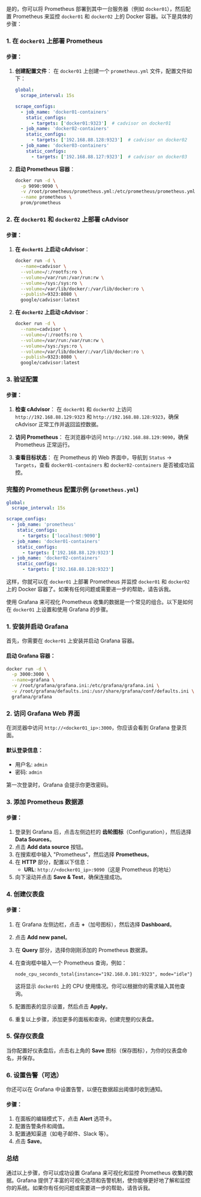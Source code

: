 是的，你可以将 Prometheus 部署到其中一台服务器（例如 `docker01`），然后配置 Prometheus 来监控 `docker01` 和 `docker02` 上的 Docker 容器。以下是具体的步骤：

### 1. 在 `docker01` 上部署 Prometheus

#### 步骤：
1. **创建配置文件**：
   在 `docker01` 上创建一个 `prometheus.yml` 文件，配置文件如下：
   ```yaml
   global:
     scrape_interval: 15s
   
   scrape_configs:
     - job_name: 'docker01-containers'
       static_configs:
         - targets: ['docker01:9323']  # cadvisor on docker01
     - job_name: 'docker02-containers'
       static_configs:
         - targets: ['192.168.88.128:9323']  # cadvisor on docker02
     - job_name: 'docker03-containers'
       static_configs:
         - targets: ['192.168.88.127:9323']  # cadvisor on docker03
   ```

2. **启动 Prometheus 容器**：
   
   ```sh
   docker run -d \
     -p 9090:9090 \
     -v /root/prometheus/prometheus.yml:/etc/prometheus/prometheus.yml \
     --name prometheus \
     prom/prometheus
   
   ```

### 2. 在 `docker01` 和 `docker02` 上部署 cAdvisor

#### 步骤：
1. **在 `docker01` 上启动 cAdvisor**：
   ```sh
   docker run -d \
     --name=cadvisor \
     --volume=/:/rootfs:ro \
     --volume=/var/run:/var/run:rw \
     --volume=/sys:/sys:ro \
     --volume=/var/lib/docker/:/var/lib/docker:ro \
     --publish=9323:8080 \
     google/cadvisor:latest
   ```

2. **在 `docker02` 上启动 cAdvisor**：
   ```sh
   docker run -d \
     --name=cadvisor \
     --volume=/:/rootfs:ro \
     --volume=/var/run:/var/run:rw \
     --volume=/sys:/sys:ro \
     --volume=/var/lib/docker/:/var/lib/docker:ro \
     --publish=9323:8080 \
     google/cadvisor:latest
   ```

### 3. 验证配置

#### 步骤：
1. **检查 cAdvisor**：
   在 `docker01` 和 `docker02` 上访问 `http://192.168.88.129:9323` 和 `http://192.168.88.128:9323`，确保 cAdvisor 正常工作并返回监控数据。

2. **访问 Prometheus**：
   在浏览器中访问 `http://192.168.88.129:9090`，确保 Prometheus 正常运行。

3. **查看目标状态**：
   在 Prometheus 的 Web 界面中，导航到 `Status` -> `Targets`，查看 `docker01-containers` 和 `docker02-containers` 是否被成功监控。

### 完整的 Prometheus 配置示例 (`prometheus.yml`)

```yaml
global:
  scrape_interval: 15s

scrape_configs:
  - job_name: 'prometheus'
    static_configs:
      - targets: ['localhost:9090']
  - job_name: 'docker01-containers'
    static_configs:
      - targets: ['192.168.88.129:9323']
  - job_name: 'docker02-containers'
    static_configs:
      - targets: ['192.168.88.128:9323']
```

这样，你就可以在 `docker01` 上部署 Prometheus 并监控 `docker01` 和 `docker02` 上的 Docker 容器了。如果有任何问题或需要进一步的帮助，请告诉我。

使用 Grafana 来可视化 Prometheus 收集的数据是一个常见的组合。以下是如何在 `docker01` 上设置和使用 Grafana 的步骤。

### 1. 安装并启动 Grafana

首先，你需要在 `docker01` 上安装并启动 Grafana 容器。



#### 启动 Grafana 容器：

```sh
docker run -d \
  -p 3000:3000 \
  --name=grafana \
  -v /root/grafana/grafana.ini:/etc/grafana/grafana.ini \
  -v /root/grafana/defaults.ini:/usr/share/grafana/conf/defaults.ini \
  grafana/grafana
```

### 2. 访问 Grafana Web 界面

在浏览器中访问 `http://<docker01_ip>:3000`，你应该会看到 Grafana 登录页面。

#### 默认登录信息：

- 用户名: `admin`
- 密码: `admin`

第一次登录时，Grafana 会提示你更改密码。

### 3. 添加 Prometheus 数据源

#### 步骤：

1. 登录到 Grafana 后，点击左侧边栏的 **齿轮图标**（Configuration），然后选择 **Data Sources**。
2. 点击 **Add data source** 按钮。
3. 在搜索框中输入 "Prometheus"，然后选择 **Prometheus**。
4. 在 **HTTP** 部分，配置以下信息：
   - **URL**: `http://<docker01_ip>:9090`（这是 Prometheus 的地址）
5. 向下滚动并点击 **Save & Test**，确保连接成功。

### 4. 创建仪表盘

#### 步骤：

1. 在 Grafana 左侧边栏，点击 **+**（加号图标），然后选择 **Dashboard**。
2. 点击 **Add new panel**。
3. 在 **Query** 部分，选择你刚刚添加的 Prometheus 数据源。
4. 在查询框中输入一个 Prometheus 查询，例如：

   ```promql
   node_cpu_seconds_total{instance="192.168.0.101:9323", mode="idle"}
   ```

   这将显示 `docker01` 上的 CPU 使用情况。你可以根据你的需求输入其他查询。

5. 配置图表的显示设置，然后点击 **Apply**。
6. 重复以上步骤，添加更多的面板和查询，创建完整的仪表盘。

### 5. 保存仪表盘

当你配置好仪表盘后，点击右上角的 **Save** 图标（保存图标），为你的仪表盘命名，并保存。

### 6. 设置告警（可选）

你还可以在 Grafana 中设置告警，以便在数据超出阈值时收到通知。

#### 步骤：

1. 在面板的编辑模式下，点击 **Alert** 选项卡。
2. 配置告警条件和阈值。
3. 配置通知渠道（如电子邮件、Slack 等）。
4. 点击 **Save**。

### 总结

通过以上步骤，你可以成功设置 Grafana 来可视化和监控 Prometheus 收集的数据。Grafana 提供了丰富的可视化选项和告警机制，使你能够更好地了解和监控你的系统。如果你有任何问题或需要进一步的帮助，请告诉我。